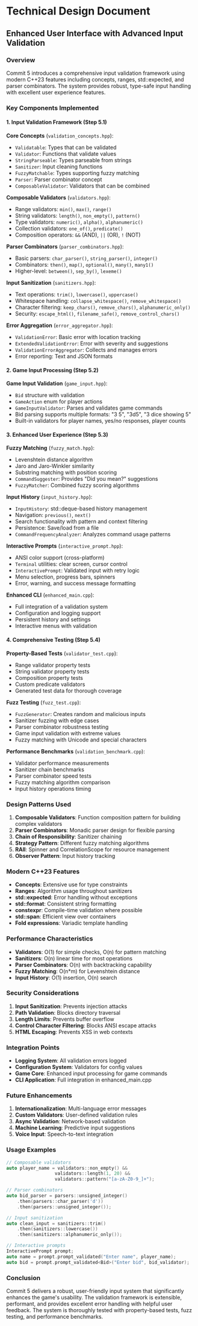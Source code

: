 # Technical Design Document
## Enhanced User Interface with Advanced Input Validation

### Overview

Commit 5 introduces a comprehensive input validation framework using modern C++23 features including concepts, ranges, std::expected, and parser combinators. The system provides robust, type-safe input handling with excellent user experience features.

### Key Components Implemented

#### 1. Input Validation Framework (Step 5.1)

**Core Concepts** (`validation_concepts.hpp`):
- `Validatable`: Types that can be validated
- `Validator`: Functions that validate values
- `StringParseable`: Types parseable from strings
- `Sanitizer`: Input cleaning functions
- `FuzzyMatchable`: Types supporting fuzzy matching
- `Parser`: Parser combinator concept
- `ComposableValidator`: Validators that can be combined

**Composable Validators** (`validators.hpp`):
- Range validators: `min()`, `max()`, `range()`
- String validators: `length()`, `non_empty()`, `pattern()`
- Type validators: `numeric()`, `alpha()`, `alphanumeric()`
- Collection validators: `one_of()`, `predicate()`
- Composition operators: `&&` (AND), `||` (OR), `!` (NOT)

**Parser Combinators** (`parser_combinators.hpp`):
- Basic parsers: `char_parser()`, `string_parser()`, `integer()`
- Combinators: `then()`, `map()`, `optional()`, `many()`, `many1()`
- Higher-level: `between()`, `sep_by()`, `lexeme()`

**Input Sanitization** (`sanitizers.hpp`):
- Text operations: `trim()`, `lowercase()`, `uppercase()`
- Whitespace handling: `collapse_whitespace()`, `remove_whitespace()`
- Character filtering: `keep_chars()`, `remove_chars()`, `alphanumeric_only()`
- Security: `escape_html()`, `filename_safe()`, `remove_control_chars()`

**Error Aggregation** (`error_aggregator.hpp`):
- `ValidationError`: Basic error with location tracking
- `ExtendedValidationError`: Error with severity and suggestions
- `ValidationErrorAggregator`: Collects and manages errors
- Error reporting: Text and JSON formats

#### 2. Game Input Processing (Step 5.2)

**Game Input Validation** (`game_input.hpp`):
- `Bid` structure with validation
- `GameAction` enum for player actions
- `GameInputValidator`: Parses and validates game commands
- Bid parsing supports multiple formats: "3 5", "3d5", "3 dice showing 5"
- Built-in validators for player names, yes/no responses, player counts

#### 3. Enhanced User Experience (Step 5.3)

**Fuzzy Matching** (`fuzzy_match.hpp`):
- Levenshtein distance algorithm
- Jaro and Jaro-Winkler similarity
- Substring matching with position scoring
- `CommandSuggester`: Provides "Did you mean?" suggestions
- `FuzzyMatcher`: Combined fuzzy scoring algorithms

**Input History** (`input_history.hpp`):
- `InputHistory`: std::deque-based history management
- Navigation: `previous()`, `next()`
- Search functionality with pattern and context filtering
- Persistence: Save/load from a file
- `CommandFrequencyAnalyzer`: Analyzes command usage patterns

**Interactive Prompts** (`interactive_prompt.hpp`):
- ANSI color support (cross-platform)
- `Terminal` utilities: clear screen, cursor control
- `InteractivePrompt`: Validated input with retry logic
- Menu selection, progress bars, spinners
- Error, warning, and success message formatting

**Enhanced CLI** (`enhanced_main.cpp`):

- Full integration of a validation system
- Configuration and logging support
- Persistent history and settings
- Interactive menus with validation

#### 4. Comprehensive Testing (Step 5.4)

**Property-Based Tests** (`validator_test.cpp`):
- Range validator property tests
- String validator property tests
- Composition property tests
- Custom predicate validators
- Generated test data for thorough coverage

**Fuzz Testing** (`fuzz_test.cpp`):
- `FuzzGenerator`: Creates random and malicious inputs
- Sanitizer fuzzing with edge cases
- Parser combinator robustness testing
- Game input validation with extreme values
- Fuzzy matching with Unicode and special characters

**Performance Benchmarks** (`validation_benchmark.cpp`):
- Validator performance measurements
- Sanitizer chain benchmarks
- Parser combinator speed tests
- Fuzzy matching algorithm comparison
- Input history operations timing

### Design Patterns Used

1. **Composable Validators**: Function composition pattern for building complex validators
2. **Parser Combinators**: Monadic parser design for flexible parsing
3. **Chain of Responsibility**: Sanitizer chaining
4. **Strategy Pattern**: Different fuzzy matching algorithms
5. **RAII**: Spinner and CorrelationScope for resource management
6. **Observer Pattern**: Input history tracking

### Modern C++23 Features

- **Concepts**: Extensive use for type constraints
- **Ranges**: Algorithm usage throughout sanitizers
- **std::expected**: Error handling without exceptions
- **std::format**: Consistent string formatting
- **constexpr**: Compile-time validation where possible
- **std::span**: Efficient view over containers
- **Fold expressions**: Variadic template handling

### Performance Characteristics

- **Validators**: O(1) for simple checks, O(n) for pattern matching
- **Sanitizers**: O(n) linear time for most operations
- **Parser Combinators**: O(n) with backtracking capability
- **Fuzzy Matching**: O(n*m) for Levenshtein distance
- **Input History**: O(1) insertion, O(n) search

### Security Considerations

1. **Input Sanitization**: Prevents injection attacks
2. **Path Validation**: Blocks directory traversal
3. **Length Limits**: Prevents buffer overflow
4. **Control Character Filtering**: Blocks ANSI escape attacks
5. **HTML Escaping**: Prevents XSS in web contexts

### Integration Points

- **Logging System**: All validation errors logged
- **Configuration System**: Validators for config values
- **Game Core**: Enhanced input processing for game commands
- **CLI Application**: Full integration in enhanced_main.cpp

### Future Enhancements

1. **Internationalization**: Multi-language error messages
2. **Custom Validators**: User-defined validation rules
3. **Async Validation**: Network-based validation
4. **Machine Learning**: Predictive input suggestions
5. **Voice Input**: Speech-to-text integration

### Usage Examples

```cpp
// Composable validators
auto player_name = validators::non_empty() && 
                  validators::length(1, 20) &&
                  validators::pattern("[a-zA-Z0-9_]+");

// Parser combinators
auto bid_parser = parsers::unsigned_integer()
    .then(parsers::char_parser('d'))
    .then(parsers::unsigned_integer());

// Input sanitization
auto clean_input = sanitizers::trim()
    .then(sanitizers::lowercase())
    .then(sanitizers::alphanumeric_only());

// Interactive prompts
InteractivePrompt prompt;
auto name = prompt.prompt_validated("Enter name", player_name);
auto bid = prompt.prompt_validated<Bid>("Enter bid", bid_validator);
```

### Conclusion

Commit 5 delivers a robust, user-friendly input system that significantly enhances the game's usability. The validation framework is extensible, performant, and provides excellent error handling with helpful user feedback. The system is thoroughly tested with property-based tests, fuzz testing, and performance benchmarks.
